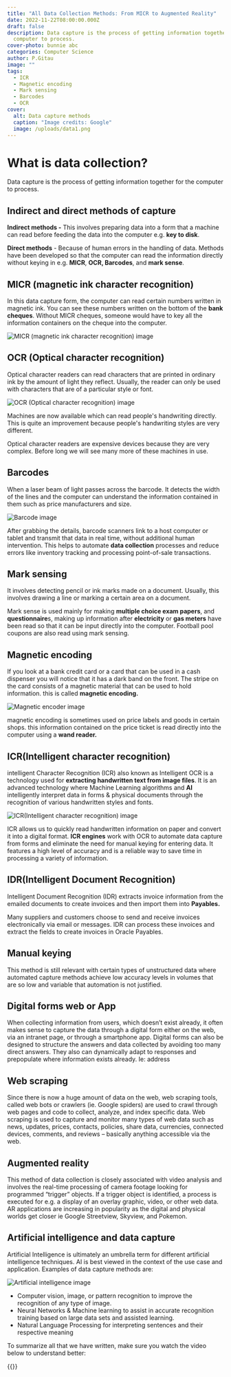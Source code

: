 ```yaml
---
title: "All Data Collection Methods: From MICR to Augmented Reality"
date: 2022-11-22T08:00:00.000Z
draft: false
description: Data capture is the process of getting information together for the
  computer to process.
cover-photo: bunnie abc
categories: Computer Science
author: P.Gitau
image: ""
tags:
  - ICR
  - Magnetic encoding
  - Mark sensing
  - Barcodes
  - OCR
cover:
  alt: Data capture methods
  caption: "Image credits: Google"
  image: /uploads/data1.png
---
```

# **What is data collection?**

Data capture is the process of getting information together for the computer to process.

## Indirect and direct methods of capture

**Indirect methods -** This involves preparing data into a form that a machine can read before feeding the data into the computer e.g. **key to disk**.

**Direct methods** - Because of human errors in the handling of data. Methods have been developed so that the computer can read the information directly without keying in e.g. **MICR**, **OCR, Barcodes**, and **mark sense**.

## MICR (magnetic ink character recognition)

In this data capture form, the computer can read certain numbers written in magnetic ink. You can see these numbers written on the bottom of the **bank cheques**. Without MICR cheques, someone would have to key all the information containers on the cheque into the computer.

![MICR (magnetic ink character recognition) image](/uploads/104739052-cheque-check-template-chequebook-template-blank-bank-cheque-with-guilloche-pattern-and-business-abst.webp)

## OCR (Optical character recognition)

Optical character readers can read characters that are printed in ordinary ink by the amount of light they reflect. Usually, the reader can only be used with characters that are of a particular style or font.

![OCR (Optical character recognition) image](/uploads/features-image-ocr.png)

Machines are now available which can read people's handwriting directly. This is quite an improvement because people's handwriting styles are very different.

Optical character readers are expensive devices because they are very complex. Before long we will see many more of these machines in use.

## Barcodes

When a laser beam of light passes across the barcode. It detects the width of the lines and the computer can understand the information contained in them such as price manufacturers and size.

![Barcode image](/uploads/barcode-13.webp)

After grabbing the details, barcode scanners link to a host computer or tablet and transmit that data in real time, without additional human intervention. This helps to automate **data collection** processes and reduce errors like inventory tracking and processing point-of-sale transactions.

## Mark sensing

It involves detecting pencil or ink marks made on a document. Usually, this involves drawing a line or marking a certain area on a document.

Mark sense is used mainly for making **multiple choice exam papers**, and **questionnaire**s, making up information after **electricity** or **gas meters** have been read so that it can be input directly into the computer. Football pool coupons are also read using mark sensing.

## Magnetic encoding

If you look at a bank credit card or a card that can be used in a cash dispenser you will notice that it has a dark band on the front. The stripe on the card consists of a magnetic material that can be used to hold information. this is called **magnetic encoding.**

![Magnetic encoder image](/uploads/dd80eaf42b2b41dfa1f78e034f075ae5.jpg "encoder")

magnetic encoding is sometimes used on price labels and goods in certain shops. this information contained on the price ticket is read directly into the computer using a **wand reader.**

## ICR(Intelligent character recognition)

intelligent Character Recognition (ICR) also known as Intelligent OCR is a technology used for **extracting handwritten text from image files**. It is an advanced technology where Machine Learning algorithms and **AI** intelligently interpret data in forms & physical documents through the recognition of various handwritten styles and fonts.

![ICR(Intelligent character recognition) image](/uploads/63861e8b4157990f36331566_609d3380c477105b527897cf_icr20image-p-800.jpeg)

ICR allows us to quickly read handwritten information on paper and convert it into a digital format. **ICR engines** work with OCR to automate data capture from forms and eliminate the need for manual keying for entering data. It features a high level of accuracy and is a reliable way to save time in processing a variety of information.

## IDR(Intelligent Document Recognition)

Intelligent Document Recognition (IDR) extracts invoice information from the emailed documents to create invoices and then import them into **Payables.**

Many suppliers and customers choose to send and receive invoices electronically via email or messages. IDR can process these invoices and extract the fields to create invoices in Oracle Payables.

## Manual keying

This method is still relevant with certain types of unstructured data where automated capture methods achieve low accuracy levels in volumes that are so low and variable that automation is not justified.

## Digital forms web or App

When collecting information from users, which doesn’t exist already, it often makes sense to capture the data through a digital form either on the web, via an intranet page, or through a smartphone app. Digital forms can also be designed to structure the answers and data collected by avoiding too many direct answers. They also can dynamically adapt to responses and prepopulate where information exists already. Ie: address

## Web scraping

Since there is now a huge amount of data on the web, web scraping tools, called web bots or crawlers (ie. Google spiders) are used to crawl through web pages and code to collect, analyze, and index specific data. Web scraping is used to capture and monitor many types of web data such as news, updates, prices, contacts, policies, share data, currencies, connected devices, comments, and reviews – basically anything accessible via the web.

## Augmented reality

This method of data collection is closely associated with video analysis and involves the real-time processing of camera footage looking for programmed “trigger” objects. If a trigger object is identified, a process is executed for e.g. a display of an overlay graphic, video, or other web data. AR applications are increasing in popularity as the digital and physical worlds get closer ie Google Streetview, Skyview, and Pokemon.

## Artificial intelligence and data capture

Artificial Intelligence is ultimately an umbrella term for different artificial intelligence techniques. AI is best viewed in the context of the use case and application. Examples of data capture methods are:

![Artificial intelligence image](/uploads/fb_4glvx0aibtfp.jpeg)

* Computer vision, image, or pattern recognition to improve the recognition of any type of image.
* Neural Networks & Machine learning to assist in accurate recognition training based on large data sets and assisted learning.
* Natural Language Processing for interpreting sentences and their respective meaning

To summarize all that we have written, make sure you watch the video below to understand better:

{{<youtube Uom8hY8FXc >}}